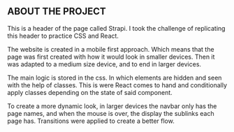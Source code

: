 ## ABOUT THE PROJECT

This is a header of the page called Strapi. I took the challenge of replicating this header to practice CSS and React.

The website is created in a mobile first approach. Which means that the page was first created with how it would look in smaller devices. Then it was adapted to a medium size device, and to end in larger devices.

The main logic is stored in the css. In which elements are hidden and seen with the help of classes. This is were React comes to hand and conditionally apply classes depending on the state of said component.

To create a more dynamic look, in larger devices the navbar only has the page names, and when the mouse is over, the display the sublinks each page has. Transitions were applied to create a better flow.
